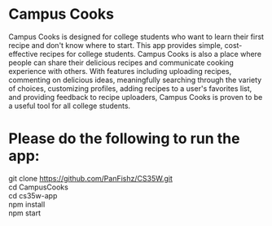 # Campus Cooks
Campus Cooks is designed for college students who want to learn their first recipe
and don't know where to start. This app provides simple, cost-effective recipes
for college students. Campus Cooks is also a place where people can share their delicious
recipes and communicate cooking experience with others.
With features including uploading recipes, commenting on delicious ideas, meaningfully searching
through the variety of choices, customizing profiles, adding recipes to a user's
favorites list, and providing feedback to recipe uploaders, Campus Cooks is proven
to be a useful tool for all college students.

# Please do the following to run the app:
git clone https://github.com/PanFishz/CS35W.git</br>
cd CampusCooks</br>
cd cs35w-app</br>
npm install</br>
npm start</br>
